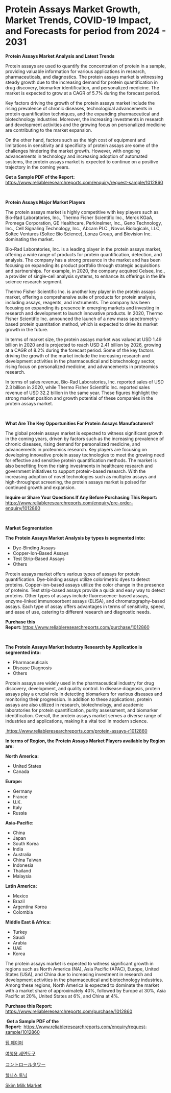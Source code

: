 <p><h1>Protein Assays Market Growth, Market Trends, COVID-19 Impact, and Forecasts for period from 2024 - 2031</h1></p><p><strong>Protein Assays Market Analysis and Latest Trends</strong></p>
<p><p>Protein assays are used to quantify the concentration of protein in a sample, providing valuable information for various applications in research, pharmaceuticals, and diagnostics. The protein assays market is witnessing steady growth due to the increasing demand for protein quantification in drug discovery, biomarker identification, and personalized medicine. The market is expected to grow at a CAGR of 5.7% during the forecast period.</p><p>Key factors driving the growth of the protein assays market include the rising prevalence of chronic diseases, technological advancements in protein quantification techniques, and the expanding pharmaceutical and biotechnology industries. Moreover, the increasing investments in research and development activities and the growing focus on personalized medicine are contributing to the market expansion.</p><p>On the other hand, factors such as the high cost of equipment and limitations in sensitivity and specificity of protein assays are some of the challenges hindering the market growth. However, with ongoing advancements in technology and increasing adoption of automated systems, the protein assays market is expected to continue on a positive trajectory in the coming years.</p></p>
<p><strong>Get a Sample PDF of the Report:&nbsp;</strong> <a href="https://www.reliableresearchreports.com/enquiry/request-sample/1012860">https://www.reliableresearchreports.com/enquiry/request-sample/1012860</a></p>
<p>&nbsp;</p>
<p><strong>Protein Assays Major Market Players</strong></p>
<p><p>The protein assays market is highly competitive with key players such as Bio-Rad Laboratories, Inc., Thermo Fisher Scientific Inc., Merck KGaA, Promega Corporation, GE Healthcare, Perkinelmer, Inc., Geno Technology, Inc., Cell Signaling Technology, Inc., Abcam PLC., Novus Biologicals, LLC, Soltec Ventures (Soltec Bio Science), Lonza Group, and Biovision Inc. dominating the market.</p><p>Bio-Rad Laboratories, Inc. is a leading player in the protein assays market, offering a wide range of products for protein quantification, detection, and analysis. The company has a strong presence in the market and has been focusing on expanding its product portfolio through strategic acquisitions and partnerships. For example, in 2020, the company acquired Celsee, Inc., a provider of single-cell analysis systems, to enhance its offerings in the life science research segment.</p><p>Thermo Fisher Scientific Inc. is another key player in the protein assays market, offering a comprehensive suite of products for protein analysis, including assays, reagents, and instruments. The company has been focusing on expanding its presence in emerging markets and investing in research and development to launch innovative products. In 2020, Thermo Fisher Scientific Inc. announced the launch of a new mass spectrometry-based protein quantitation method, which is expected to drive its market growth in the future.</p><p>In terms of market size, the protein assays market was valued at USD 1.49 billion in 2020 and is projected to reach USD 2.41 billion by 2026, growing at a CAGR of 8.2% during the forecast period. Some of the key factors driving the growth of the market include the increasing research and development activities in the pharmaceutical and biotechnology sector, rising focus on personalized medicine, and advancements in proteomics research.</p><p>In terms of sales revenue, Bio-Rad Laboratories, Inc. reported sales of USD 2.3 billion in 2020, while Thermo Fisher Scientific Inc. reported sales revenue of USD 32.2 billion in the same year. These figures highlight the strong market position and growth potential of these companies in the protein assays market.</p></p>
<p>&nbsp;</p>
<p><strong>What Are The Key Opportunities For Protein Assays Manufacturers?</strong></p>
<p><p>The global protein assays market is expected to witness significant growth in the coming years, driven by factors such as the increasing prevalence of chronic diseases, rising demand for personalized medicine, and advancements in proteomics research. Key players are focusing on developing innovative protein assay technologies to meet the growing need for effective and sensitive protein quantification methods. The market is also benefiting from the rising investments in healthcare research and government initiatives to support protein-based research. With the increasing adoption of novel technologies such as multiplex assays and high-throughput screening, the protein assays market is poised for continued growth and expansion.</p></p>
<p><strong>Inquire or Share Your Questions If Any Before Purchasing This Report:</strong> <a href="https://www.reliableresearchreports.com/enquiry/pre-order-enquiry/1012860">https://www.reliableresearchreports.com/enquiry/pre-order-enquiry/1012860</a></p>
<p>&nbsp;</p>
<p><strong>Market Segmentation</strong></p>
<p><strong>The Protein Assays Market Analysis by types is segmented into:</strong></p>
<p><ul><li>Dye-Binding Assays</li><li>Copper-Ion-Based Assays</li><li>Test Strip-Based Assays</li><li>Others</li></ul></p>
<p><p>Protein assays market offers various types of assays for protein quantification. Dye-binding assays utilize colorimetric dyes to detect proteins. Copper-ion-based assays utilize the color change in the presence of proteins. Test strip-based assays provide a quick and easy way to detect proteins. Other types of assays include fluorescence-based assays, enzyme-linked immunosorbent assays (ELISA), and chromatography-based assays. Each type of assay offers advantages in terms of sensitivity, speed, and ease of use, catering to different research and diagnostic needs.</p></p>
<p><strong>Purchase this Report:&nbsp;</strong><a href="https://www.reliableresearchreports.com/purchase/1012860">https://www.reliableresearchreports.com/purchase/1012860</a></p>
<p>&nbsp;</p>
<p><strong>The Protein Assays Market Industry Research by Application is segmented into:</strong></p>
<p><ul><li>Pharmaceuticals</li><li>Disease Diagnosis</li><li>Others</li></ul></p>
<p><p>Protein assays are widely used in the pharmaceutical industry for drug discovery, development, and quality control. In disease diagnosis, protein assays play a crucial role in detecting biomarkers for various diseases and monitoring their progression. In addition to these applications, protein assays are also utilized in research, biotechnology, and academic laboratories for protein quantification, purity assessment, and biomarker identification. Overall, the protein assays market serves a diverse range of industries and applications, making it a vital tool in modern science.</p></p>
<p><a href="https://www.reliableresearchreports.com/protein-assays-r1012860">&nbsp;https://www.reliableresearchreports.com/protein-assays-r1012860</a></p>
<p><strong>In terms of Region, the Protein Assays Market Players available by Region are:</strong></p>
<p>
    <p> <strong> North America: </strong>
        <ul>
            <li>United States</li>
            <li>Canada</li>
        </ul>
        </p> 
    <p> <strong> Europe: </strong>
        <ul>
            <li>Germany</li>
            <li>France</li>
            <li>U.K.</li>
            <li>Italy</li>
            <li>Russia</li>
        </ul>
        </p> 
    <p> <strong> Asia-Pacific: </strong>
        <ul>
            <li>China</li>
            <li>Japan</li>
            <li>South Korea</li>
            <li>India</li>
            <li>Australia</li>
            <li>China Taiwan</li>
            <li>Indonesia</li>
            <li>Thailand</li>
            <li>Malaysia</li>
        </ul>
        </p> 
    <p> <strong> Latin America: </strong>
        <ul>
            <li>Mexico</li>
            <li>Brazil</li>
            <li>Argentina Korea</li>
            <li>Colombia</li>
        </ul>
        </p> 
    <p> <strong> Middle East & Africa: </strong>
        <ul>
            <li>Turkey</li>
            <li>Saudi</li>
            <li>Arabia</li>
            <li>UAE</li>
            <li>Korea</li>
        </ul>
    </p>
    </p>
<p><p>The protein assays market is expected to witness significant growth in regions such as North America (NA), Asia Pacific (APAC), Europe, United States (USA), and China due to increasing investment in research and development activities in the pharmaceutical and biotechnology industries. Among these regions, North America is expected to dominate the market with a market share of approximately 40%, followed by Europe at 30%, Asia Pacific at 20%, United States at 6%, and China at 4%.</p></p>
<p><strong>Purchase this Report: </strong><a href="https://www.reliableresearchreports.com/purchase/1012860">https://www.reliableresearchreports.com/purchase/1012860</a></p>
<p>&nbsp;<strong>Get a Sample PDF of the Report:&nbsp;&nbsp;</strong><a href="https://www.reliableresearchreports.com/enquiry/request-sample/1012860">https://www.reliableresearchreports.com/enquiry/request-sample/1012860</a></p>
<p><strong></strong></p>
<p><p><a href="https://medium.com/@giovanileannon/%ED%8B%B0%ED%95%91-%ED%8E%98%EC%9D%B4%ED%8D%BC-%EC%8B%9C%EC%9E%A5-%EB%B3%B4%EA%B3%A0%EC%84%9C%EB%8A%94-%EC%9D%B4-%EC%8B%9C%EC%9E%A5%EC%9D%98-%EC%B5%9C%EC%8B%A0-%ED%8A%B8%EB%A0%8C%EB%93%9C%EC%99%80-%EC%84%B1%EC%9E%A5-%EA%B8%B0%ED%9A%8C%EB%A5%BC-%EB%B3%B4%EC%97%AC%EC%A4%8D%EB%8B%88%EB%8B%A4-0cea859926d5">팁 페이퍼</a></p><p><a href="https://github.com/plelbej847484502/Market-Research-Report-List-2/blob/main/695399249877.md">여행용 세면도구</a></p><p><a href="https://medium.com/@r.aspinall_32685/%E3%83%87%E3%82%B3%E3%83%BC%E3%83%87%E3%82%A3%E3%83%B3%E3%82%B0%E3%82%B3%E3%83%B3%E3%83%88%E3%83%AD%E3%83%BC%E3%83%AB%E3%82%BF%E3%83%AF%E3%83%BC%E5%B8%82%E5%A0%B4%E3%81%AE%E3%83%A1%E3%83%88%E3%83%AA%E3%83%83%E3%82%AF%E3%82%B9-%E5%B8%82%E5%A0%B4%E3%82%B7%E3%82%A7%E3%82%A2-%E3%83%88%E3%83%AC%E3%83%B3%E3%83%89-%E3%81%8A%E3%82%88%E3%81%B3%E6%88%90%E9%95%B7%E3%83%91%E3%82%BF%E3%83%BC%E3%83%B3-600c36b5f340">コントロールタワー</a></p><p><a href="https://medium.com/@angelardelean202220221/%EC%9B%B0%EB%B9%99-%ED%86%A0%EB%8B%89-%EC%8B%9C%EC%9E%A5-%EA%B7%9C%EB%AA%A8-%EC%8B%9C%EC%9E%A5-%EC%A0%84%EB%A7%9D-%EB%B0%8F-%EC%8B%9C%EC%9E%A5-%EC%98%88%EC%B8%A1-2024%EB%85%84%EB%B6%80%ED%84%B0-2031%EB%85%84%EA%B9%8C%EC%A7%80-af4ea1a18b4d">웰니스 토닉</a></p><p><a href="https://www.linkedin.com/pulse/skim-milknbspmarket-focuses-market-share-size-projected-qkhxe?trackingId=NNq40EPkPA8%2Fx3fCstLntQ%3D%3D">Skim Milk Market</a></p></p>
